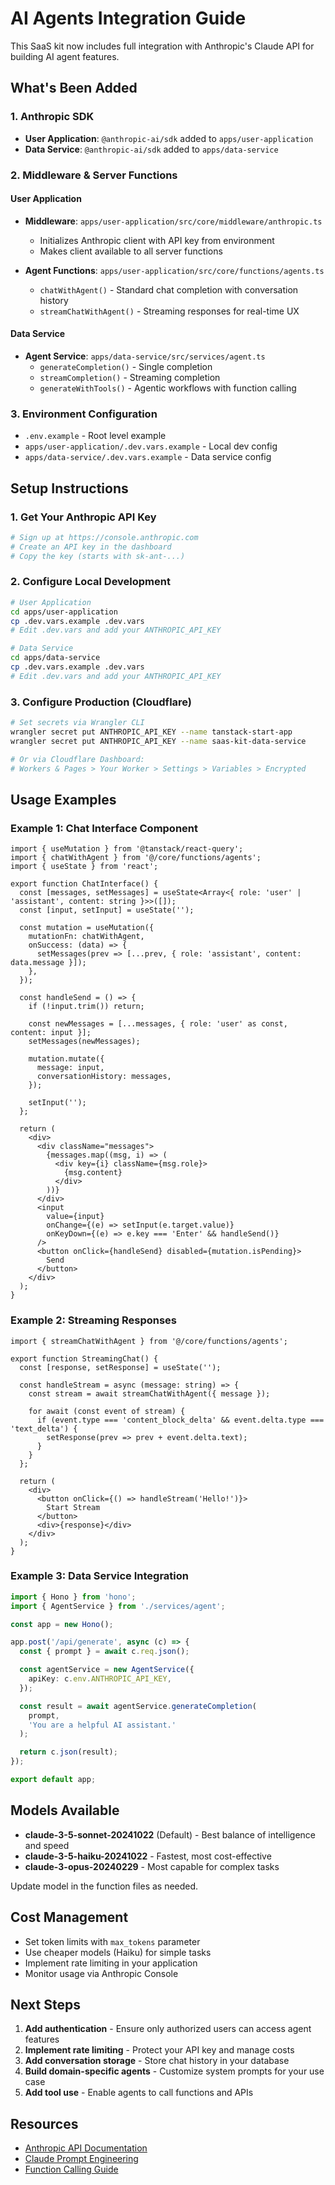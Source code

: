 # AI Agents Integration Guide

This SaaS kit now includes full integration with Anthropic's Claude API for building AI agent features.

## What's Been Added

### 1. Anthropic SDK
- **User Application**: `@anthropic-ai/sdk` added to `apps/user-application`
- **Data Service**: `@anthropic-ai/sdk` added to `apps/data-service`

### 2. Middleware & Server Functions

#### **User Application**
- **Middleware**: `apps/user-application/src/core/middleware/anthropic.ts`
  - Initializes Anthropic client with API key from environment
  - Makes client available to all server functions

- **Agent Functions**: `apps/user-application/src/core/functions/agents.ts`
  - `chatWithAgent()` - Standard chat completion with conversation history
  - `streamChatWithAgent()` - Streaming responses for real-time UX

#### **Data Service**
- **Agent Service**: `apps/data-service/src/services/agent.ts`
  - `generateCompletion()` - Single completion
  - `streamCompletion()` - Streaming completion
  - `generateWithTools()` - Agentic workflows with function calling

### 3. Environment Configuration
- `.env.example` - Root level example
- `apps/user-application/.dev.vars.example` - Local dev config
- `apps/data-service/.dev.vars.example` - Data service config

## Setup Instructions

### 1. Get Your Anthropic API Key
```bash
# Sign up at https://console.anthropic.com
# Create an API key in the dashboard
# Copy the key (starts with sk-ant-...)
```

### 2. Configure Local Development
```bash
# User Application
cd apps/user-application
cp .dev.vars.example .dev.vars
# Edit .dev.vars and add your ANTHROPIC_API_KEY

# Data Service
cd apps/data-service
cp .dev.vars.example .dev.vars
# Edit .dev.vars and add your ANTHROPIC_API_KEY
```

### 3. Configure Production (Cloudflare)
```bash
# Set secrets via Wrangler CLI
wrangler secret put ANTHROPIC_API_KEY --name tanstack-start-app
wrangler secret put ANTHROPIC_API_KEY --name saas-kit-data-service

# Or via Cloudflare Dashboard:
# Workers & Pages > Your Worker > Settings > Variables > Encrypted
```

## Usage Examples

### Example 1: Chat Interface Component

```tsx
import { useMutation } from '@tanstack/react-query';
import { chatWithAgent } from '@/core/functions/agents';
import { useState } from 'react';

export function ChatInterface() {
  const [messages, setMessages] = useState<Array<{ role: 'user' | 'assistant', content: string }>>([]);
  const [input, setInput] = useState('');

  const mutation = useMutation({
    mutationFn: chatWithAgent,
    onSuccess: (data) => {
      setMessages(prev => [...prev, { role: 'assistant', content: data.message }]);
    },
  });

  const handleSend = () => {
    if (!input.trim()) return;

    const newMessages = [...messages, { role: 'user' as const, content: input }];
    setMessages(newMessages);

    mutation.mutate({
      message: input,
      conversationHistory: messages,
    });

    setInput('');
  };

  return (
    <div>
      <div className="messages">
        {messages.map((msg, i) => (
          <div key={i} className={msg.role}>
            {msg.content}
          </div>
        ))}
      </div>
      <input
        value={input}
        onChange={(e) => setInput(e.target.value)}
        onKeyDown={(e) => e.key === 'Enter' && handleSend()}
      />
      <button onClick={handleSend} disabled={mutation.isPending}>
        Send
      </button>
    </div>
  );
}
```

### Example 2: Streaming Responses

```tsx
import { streamChatWithAgent } from '@/core/functions/agents';

export function StreamingChat() {
  const [response, setResponse] = useState('');

  const handleStream = async (message: string) => {
    const stream = await streamChatWithAgent({ message });

    for await (const event of stream) {
      if (event.type === 'content_block_delta' && event.delta.type === 'text_delta') {
        setResponse(prev => prev + event.delta.text);
      }
    }
  };

  return (
    <div>
      <button onClick={() => handleStream('Hello!')}>
        Start Stream
      </button>
      <div>{response}</div>
    </div>
  );
}
```

### Example 3: Data Service Integration

```typescript
import { Hono } from 'hono';
import { AgentService } from './services/agent';

const app = new Hono();

app.post('/api/generate', async (c) => {
  const { prompt } = await c.req.json();

  const agentService = new AgentService({
    apiKey: c.env.ANTHROPIC_API_KEY,
  });

  const result = await agentService.generateCompletion(
    prompt,
    'You are a helpful AI assistant.'
  );

  return c.json(result);
});

export default app;
```

## Models Available

- **claude-3-5-sonnet-20241022** (Default) - Best balance of intelligence and speed
- **claude-3-5-haiku-20241022** - Fastest, most cost-effective
- **claude-3-opus-20240229** - Most capable for complex tasks

Update model in the function files as needed.

## Cost Management

- Set token limits with `max_tokens` parameter
- Use cheaper models (Haiku) for simple tasks
- Implement rate limiting in your application
- Monitor usage via Anthropic Console

## Next Steps

1. **Add authentication** - Ensure only authorized users can access agent features
2. **Implement rate limiting** - Protect your API key and manage costs
3. **Add conversation storage** - Store chat history in your database
4. **Build domain-specific agents** - Customize system prompts for your use case
5. **Add tool use** - Enable agents to call functions and APIs

## Resources

- [Anthropic API Documentation](https://docs.anthropic.com)
- [Claude Prompt Engineering](https://docs.anthropic.com/en/docs/prompt-engineering)
- [Function Calling Guide](https://docs.anthropic.com/en/docs/build-with-claude/tool-use)
